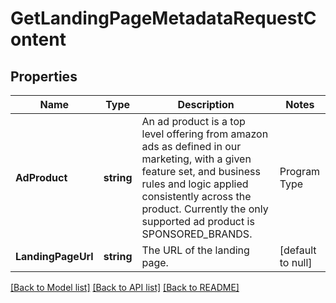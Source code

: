 # GetLandingPageMetadataRequestContent

## Properties
Name | Type | Description | Notes
------------ | ------------- | ------------- | -------------
**AdProduct** | **string** | An ad product is a top level offering from amazon ads as defined in our marketing, with a given feature set, and business rules and logic applied consistently across the product. Currently the only supported ad product is SPONSORED_BRANDS. | Program Type       | |--------------------| | SPONSORED_BRANDS   | | [default to null]
**LandingPageUrl** | **string** | The URL of the landing page. | [default to null]

[[Back to Model list]](../README.md#documentation-for-models) [[Back to API list]](../README.md#documentation-for-api-endpoints) [[Back to README]](../README.md)

